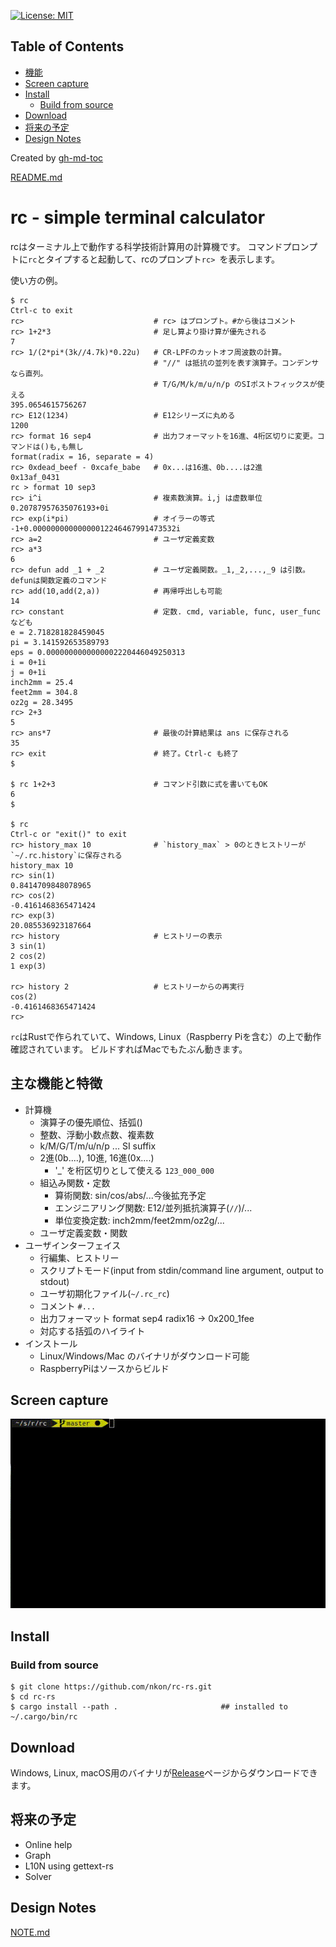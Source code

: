 [![License: MIT](https://img.shields.io/badge/License-MIT-yellow.svg)](https://opensource.org/licenses/MIT)

Table of Contents
-----------------

* [機能](#機能)
* [Screen capture](#screen-capture)
* [Install](#install)
    * [Build from source](#build-from-source)
* [Download](#download)
* [将来の予定](#将来の予定)
* [Design Notes](#design-notes)

Created by [gh-md-toc](https://github.com/ekalinin/github-markdown-toc)

[README.md](README.md)

rc - simple terminal calculator
==============================

rcはターミナル上で動作する科学技術計算用の計算機です。
コマンドプロンプトに`rc`とタイプすると起動して、rcのプロンプト`rc> `を表示します。

使い方の例。

```
$ rc
Ctrl-c to exit
rc>                             # rc> はプロンプト。#から後はコメント
rc> 1+2*3                       # 足し算より掛け算が優先される
7
rc> 1/(2*pi*(3k//4.7k)*0.22u)   # CR-LPFのカットオフ周波数の計算。
                                # "//" は抵抗の並列を表す演算子。コンデンサなら直列。
                                # T/G/M/k/m/u/n/p のSIポストフィックスが使える
395.0654615756267
rc> E12(1234)                   # E12シリーズに丸める
1200
rc> format 16 sep4              # 出力フォーマットを16進、4桁区切りに変更。コマンドは()も,も無し
format(radix = 16, separate = 4)
rc> 0xdead_beef - 0xcafe_babe   # 0x...は16進、0b....は2進
0x13af_0431
rc > format 10 sep3
rc> i^i                         # 複素数演算。i,j は虚数単位
0.20787957635076193+0i
rc> exp(i*pi)                   # オイラーの等式
-1+0.00000000000000012246467991473532i
rc> a=2                         # ユーザ定義変数
rc> a*3
6
rc> defun add _1 + _2           # ユーザ定義関数。_1,_2,...,_9 は引数。defunは関数定義のコマンド
rc> add(10,add(2,a))            # 再帰呼出しも可能
14
rc> constant                    # 定数. cmd, variable, func, user_func なども
e = 2.718281828459045
pi = 3.141592653589793
eps = 0.0000000000000002220446049250313
i = 0+1i
j = 0+1i
inch2mm = 25.4
feet2mm = 304.8
oz2g = 28.3495
rc> 2+3
5
rc> ans*7                       # 最後の計算結果は ans に保存される
35
rc> exit                        # 終了。Ctrl-c も終了
$

$ rc 1+2+3                      # コマンド引数に式を書いてもOK
6
$

$ rc
Ctrl-c or "exit()" to exit
rc> history_max 10              # `history_max` > 0のときヒストリーが `~/.rc.history`に保存される
history_max 10
rc> sin(1)
0.8414709848078965
rc> cos(2)
-0.4161468365471424
rc> exp(3)
20.085536923187664
rc> history                     # ヒストリーの表示
3 sin(1)
2 cos(2)
1 exp(3)

rc> history 2                   # ヒストリーからの再実行
cos(2)
-0.4161468365471424
rc> 
```

`rc`はRustで作られていて、Windows, Linux（Raspberry Piを含む）の上で動作確認されています。
ビルドすればMacでもたぶん動きます。

## 主な機能と特徴

* 計算機
    + 演算子の優先順位、括弧()
    + 整数、浮動小数点数、複素数
    + k/M/G/T/m/u/n/p ... SI suffix
    + 2進(0b....), 10進, 16進(0x....)
        - '_' を桁区切りとして使える `123_000_000`
    + 組込み関数・定数
        - 算術関数: sin/cos/abs/...今後拡充予定
        - エンジニアリング関数: E12/並列抵抗演算子(`//`)/...
        - 単位変換定数: inch2mm/feet2mm/oz2g/...
    + ユーザ定義変数・関数
* ユーザインターフェイス
    + 行編集、ヒストリー
    + スクリプトモード(input from stdin/command line argument, output to stdout)
    + ユーザ初期化ファイル(`~/.rc_rc`)
    + コメント `#...`
    + 出力フォーマット format sep4 radix16 -> 0x200_1fee
    + 対応する括弧のハイライト
* インストール
    + Linux/Windows/Mac のバイナリがダウンロード可能
    + RaspberryPiはソースからビルド


## Screen capture

![screen capture](images/screencam-002.gif)

## Install

### Build from source

```
$ git clone https://github.com/nkon/rc-rs.git
$ cd rc-rs
$ cargo install --path .                       ## installed to ~/.cargo/bin/rc
```


## Download

Windows, Linux, macOS用のバイナリが[Release](https://github.com/nkon/rc-rs/releases)ページからダウンロードできます。


## 将来の予定

* Online help
* Graph
* L10N using gettext-rs
* Solver

## Design Notes

[NOTE.md](NOTE.md)
